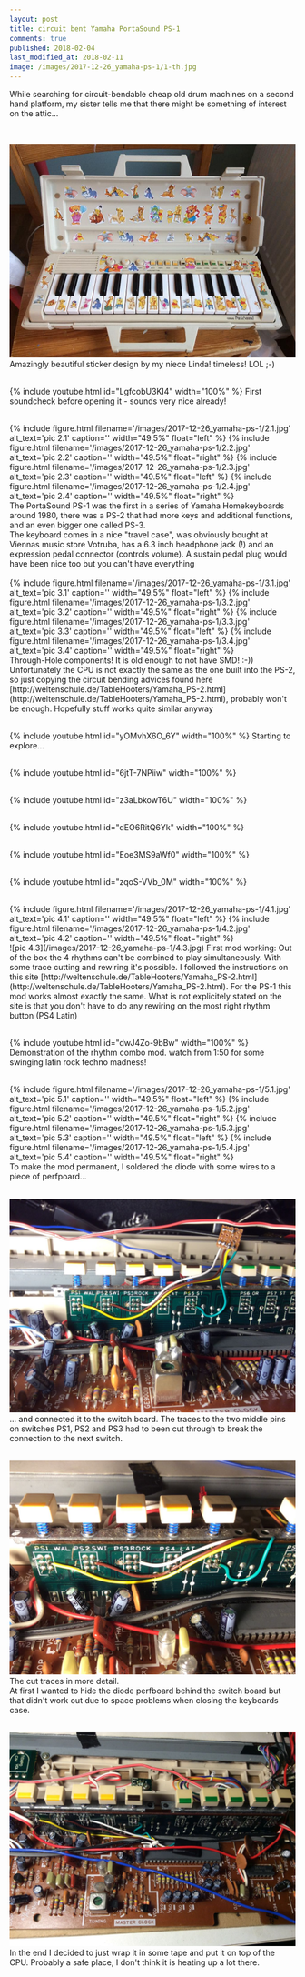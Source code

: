 ```yaml
---
layout: post
title: circuit bent Yamaha PortaSound PS-1
comments: true
published: 2018-02-04
last_modified_at: 2018-02-11
image: /images/2017-12-26_yamaha-ps-1/1-th.jpg
---
```


While searching for circuit-bendable cheap old drum machines on a second hand platform, my sister tells me that there might be something of interest on the attic...

<br>

![pic 1](/images/2017-12-26_yamaha-ps-1/1.jpg)
Amazingly beautiful sticker design by my niece Linda! timeless! LOL ;-)
<br><br>

{% include youtube.html id="LgfcobU3KI4" width="100%" %}
First soundcheck before opening it - sounds very nice already!
<br><br>

<div class="clearfix">
{% include figure.html filename='/images/2017-12-26_yamaha-ps-1/2.1.jpg' alt_text='pic 2.1' caption='' width="49.5%" float="left" %}
{% include figure.html filename='/images/2017-12-26_yamaha-ps-1/2.2.jpg' alt_text='pic 2.2' caption='' width="49.5%" float="right" %}
{% include figure.html filename='/images/2017-12-26_yamaha-ps-1/2.3.jpg' alt_text='pic 2.3' caption='' width="49.5%" float="left" %}
{% include figure.html filename='/images/2017-12-26_yamaha-ps-1/2.4.jpg' alt_text='pic 2.4' caption='' width="49.5%" float="right" %}
</div>
The PortaSound PS-1 was the first in a series of Yamaha Homekeyboards around 1980, there was a PS-2 that had more keys and additional functions, and an even bigger one called PS-3.<br>
The keyboard comes in a nice &#34;travel case&#34;, was obviously bought at Viennas music store Votruba, has a 6.3 inch headphone jack (!) and an expression pedal connector (controls volume). A sustain pedal plug would have been nice too but you can&#39;t have everything 
<br><br>

<div class="clearfix">
{% include figure.html filename='/images/2017-12-26_yamaha-ps-1/3.1.jpg' alt_text='pic 3.1' caption='' width="49.5%" float="left" %}
{% include figure.html filename='/images/2017-12-26_yamaha-ps-1/3.2.jpg' alt_text='pic 3.2' caption='' width="49.5%" float="right" %}
{% include figure.html filename='/images/2017-12-26_yamaha-ps-1/3.3.jpg' alt_text='pic 3.3' caption='' width="49.5%" float="left" %}
{% include figure.html filename='/images/2017-12-26_yamaha-ps-1/3.4.jpg' alt_text='pic 3.4' caption='' width="49.5%" float="right" %}
</div>
Through-Hole components! It is old enough to not have SMD! :-))<br>
Unfortunately the CPU is not exactly the same as the one built into the PS-2, so just copying the circuit bending advices found here [http://weltenschule.de/TableHooters/Yamaha_PS-2.html](http://weltenschule.de/TableHooters/Yamaha_PS-2.html), probably won&#39;t be enough. Hopefully stuff works quite similar anyway
<br><br>

{% include youtube.html id="yOMvhX6O_6Y" width="100%" %}
Starting to explore...
<br><br>

{% include youtube.html id="6jtT-7NPiiw" width="100%" %}
<br><br>

{% include youtube.html id="z3aLbkowT6U" width="100%" %}
<br><br>

{% include youtube.html id="dEO6RitQ6Yk" width="100%" %}
<br><br>

{% include youtube.html id="Eoe3MS9aWf0" width="100%" %}
<br><br>

{% include youtube.html id="zqoS-VVb_0M" width="100%" %}
<br><br>

<div class="clearfix">
{% include figure.html filename='/images/2017-12-26_yamaha-ps-1/4.1.jpg' alt_text='pic 4.1' caption='' width="49.5%" float="left" %}
{% include figure.html filename='/images/2017-12-26_yamaha-ps-1/4.2.jpg' alt_text='pic 4.2' caption='' width="49.5%" float="right" %}
</div>
![pic 4.3](/images/2017-12-26_yamaha-ps-1/4.3.jpg)
First mod working: Out of the box the 4 rhythms can&#39;t be combined to play simultaneously. With some trace cutting and rewiring it&#39;s possible. I followed the instructions on this site [http://weltenschule.de/TableHooters/Yamaha_PS-2.html](http://weltenschule.de/TableHooters/Yamaha_PS-2.html). For the PS-1 this mod works almost exactly the same. What is not explicitely stated on the site is that you don&#39;t have to do any rewiring on the most right rhythm button (PS4 Latin)
<br><br>

{% include youtube.html id="dwJ4Zo-9bBw" width="100%" %}
Demonstration of the rhythm combo mod. watch from 1:50 for some swinging latin rock techno madness!
<br><br>

<div class="clearfix">
{% include figure.html filename='/images/2017-12-26_yamaha-ps-1/5.1.jpg' alt_text='pic 5.1' caption='' width="49.5%" float="left" %}
{% include figure.html filename='/images/2017-12-26_yamaha-ps-1/5.2.jpg' alt_text='pic 5.2' caption='' width="49.5%" float="right" %}
{% include figure.html filename='/images/2017-12-26_yamaha-ps-1/5.3.jpg' alt_text='pic 5.3' caption='' width="49.5%" float="left" %}
{% include figure.html filename='/images/2017-12-26_yamaha-ps-1/5.4.jpg' alt_text='pic 5.4' caption='' width="49.5%" float="right" %}
</div>
To make the mod permanent, I soldered the diode with some wires to a piece of perfpoard...
<br><br>

![pic 7](/images/2017-12-26_yamaha-ps-1/7.jpg)
... and connected it to the switch board. The traces to the two middle pins on switches PS1, PS2 and PS3 had to been cut through to break the connection to the next switch.
<br><br>

![pic 8](/images/2017-12-26_yamaha-ps-1/8.jpg)
The cut traces in more detail.<br>
At first I wanted to hide the diode perfboard behind the switch board but that didn&#39;t work out due to space problems when closing the keyboards case.
<br><br>

![pic 9](/images/2017-12-26_yamaha-ps-1/9.jpg)
In the end I decided to just wrap it in some tape and put it on top of the CPU. Probably a safe place, I don&#39;t think it is heating up a lot there.
<br><br>
